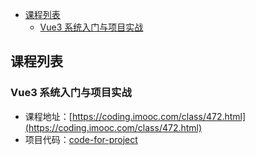 
<!-- @import "[TOC]" {cmd="toc" depthFrom=1 depthTo=6 orderedList=false} -->

<!-- code_chunk_output -->

- [课程列表](#课程列表)
  - [Vue3 系统入门与项目实战](#vue3-系统入门与项目实战)

<!-- /code_chunk_output -->

## 课程列表
### Vue3 系统入门与项目实战
- 课程地址：[https://coding.imooc.com/class/472.html](https://coding.imooc.com/class/472.html)
- 项目代码：[code-for-project](./code-for-project)
